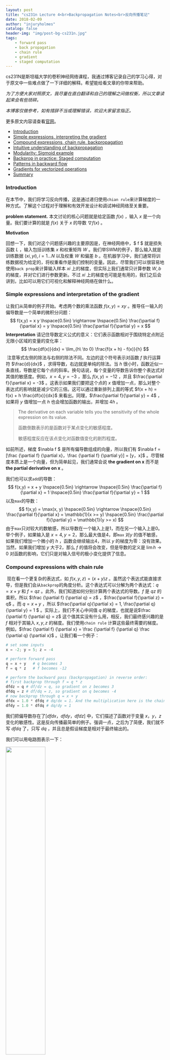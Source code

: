 ```yaml
---
layout: post
title: "cs231n Lecture 4<br>Backpropagation Notes<br>反向传播笔记"
date: 2018-02-09
author: "injuryholmes"
catalog: false
header-img: "img/post-bg-cs231n.jpg"
tags:
    - forward pass
    - back propagation
    - chain rule
    - gradient 
    - staged computation
---
```


cs231N是斯坦福大学的卷积神经网络课程，我通过博客记录自己的学习心得，对于原文中一些难点做了一下详细的解释。希望能给看文章的你带来帮助。

*为了方便大家对照原文，我尽量在直白翻译和自己的理解之间做权衡，所以文章读起来会有些琐碎。*

*本博客仅做参考，如有措辞不当或理解错误，欢迎大家留言指正。*

更多原文内容请查看[官网](http://cs231n.github.io/optimization-2/)。

- [Introduction](#intro)
- [Simple expressions, interpreting the gradient](#grad)
- [Compound expressions, chain rule, backpropagation](#backprop)
- [Intuitive understanding of backpropagation](#intuitive)
- [Modularity: Sigmoid example](#sigmoid)
- [Backprop in practice: Staged computation](#staged)
- [Patterns in backward flow](#patters)
- [Gradients for vectorized operations](#mat)
- [Summary](#summary)

<a name='intro'></a>

### Introduction

在本节中，我们将学习反向传播，这是通过递归使用`chian rule`来计算梯度的一种方式。了解这个过程对于理解和有效开发设计和调试神经网络至关重要。

**problem statement.** 本文讨论的核心问题就是给定函数 $f(x)$ ，输入 $x$ 是一个向量。我们要计算的就是 $f(x)$ 关于 $x$ 的导数 $\nabla f(x)$ 。

**Motivation** 

回想一下，我们对这个问题感兴趣的主要原因是，在神经网络中，$ f $ 就是损失函数 $L$ ，输入包括训练集 $x$ 和权重矩阵 $W$ 。我们举SWM的例子，那么输入就是训练数据 $(xi, yi), i = 1 … N$ 以及权重 $W$ 和偏差 $b$ 。在机器学习中，我们通常将训练数据视为给定的，将权重看作是我们控制的变量。因此，尽管我们可以很容易地使用`back prop`来计算输入样本 $xi$ 上的梯度，但实际上我们通常只计算参数 $W, b$ 的梯度，并对它们进行参数更新。不过 $xi$ 上的梯度也可能是有用的，我们之后会讲到，比如可以用它们可视化和解释神经网络在做什么。

<a name='grad'></a>

### Simple expressions and interpretation of the gradient

让我们从简单的例子开始。考虑两个数的乘法函数 $f(x,y) = xy$ 。推导任一输入的偏导数是一个简单的微积分问题：
$$
f(x,y) = x y \hspace{0.5in} \rightarrow \hspace{0.5in} \frac{\partial f}{\partial x} = y \hspace{0.5in} \frac{\partial f}{\partial y} = x
$$
**Interpretation** 请记住导数定义公式的意义：它们表示函数相对于围绕特定点附近无限小区域的变量的变化率：
$$
\frac{df(x)}{dx} = \lim_{h\ \to 0} \frac{f(x + h) - f(x)}{h}
$$
​	注意等式左侧的除法与右侧的除法不同。左边的这个符号表示对函数 $f$ 执行运算符 $\frac{d}{dx}$ ，求得导数，右边就是单纯的除法。当 $h$ 很小时，函数近似一条直线，导数是它每个点的斜率。换句话说，每个变量的导数告诉你整个表达式对其值的敏感度。例如，$x = 4, y = -3$ ，那么 $f(x,y)= - 12$ ，并且 $\frac{\partial f}{\partial x} = -3$ 。这表示如果我们要把这个点的 $x$ 值增加一点，那么对整个表达式的影响就是减少它的三倍。这可以通过重新排列上面的等式 $f(x + h) = f(x) + h \frac{df(x)}{dx}$ 来看出。同理，$\frac{\partial f}{\partial y} = 4$ ，如果将 $y$ 值增加一点 $h$ 也会增加函数的输出，并增加 $4h$ 。

> The derivative on each variable tells you the sensitivity of the whole expression on its value.
>
> 函数倒数表示的是函数对于某点变化的敏感程度。
>
> 敏感程度反应在该点变化对函数值变化的剧烈程度。

如前所述，梯度 $\nabla f $ 是所有偏导数组成的向量，所以我们有 $\nabla f = [\frac {\partial f} {\partial x}，\frac {\partial f} {\partial y}] = [y，x]$ 。尽管梯度本质上是一个向量，但为简单起见，我们通常会说 **the gradient on x** 而不是 **the partial derivative on x** 。

我们也可以求`add`的导数：
$$
f(x,y) = x + y \hspace{0.5in} \rightarrow \hspace{0.5in} \frac{\partial f}{\partial x} = 1 \hspace{0.5in} \frac{\partial f}{\partial y} = 1
$$
以及`max`的导数：
$$
f(x,y) = \max(x, y) \hspace{0.5in} \rightarrow \hspace{0.5in} \frac{\partial f}{\partial x} = \mathbb{1}(x >= y) \hspace{0.5in} \frac{\partial f}{\partial y} = \mathbb{1}(y >= x)
$$
由于`max`只对较大的数敏感，所以导数在一个输入上是1，而在另一个输入上是0。举个例子，如果输入是 $x = 4, y = 2$，那么最大值是4，即`max` 对$y$ 的值不敏感，如果我们增加一个微小的 $h$ ，函数会继续输出4，所以 $y$ 的梯度为零：没有效果。当然，如果我们增加 $y$ 大于2，那么 $f$ 的值将会改变，但是导数的定义是 $\lim{h}→0$ 对函数的影响，它们只是对输入信号的极小变化提供了信息。

<a name='backprop'></a>

### Compound expressions with chain rule

​	现在看一个更复杂的表达式，如 $f(x,y,z)=(x + y)z$ 。虽然这个表达式能直接求导，但是我们会从`backprop`的角度分析。这个表达式可以分解为两个表达式：$q = x + y$ 和 $f = q z$ 。此外，我们知道如何分别计算两个表达式的导数。$f$ 是 $qz$ 的乘积，所以 $\frac {\partial f} {\partial q} = z$ ，$\frac{\partial f}{\partial z} = q$ 。而 $q = x + y$ ，所以 $\frac{\partial q}{\partial x} = 1, \frac{\partial q}{\partial y} = 1 $ 。实际上，我们不关心中间值 $q$ 的梯度，也就是说$\frac {\partial f} {\partial q} = z$ 这个值其实没有什么用，相反，我们最终感兴趣的是 $f$ 相对于其输入 $x,y,z$ 的梯度。我们使用`chain rule` 计算这些最终需要的梯度。例如，$\frac {\partial f} {\partial x} = \frac {\partial f} {\partial q} \frac {\partial q} {\partial x}$ 。让我们看一个例子：

```python
# set some inputs
x = -2; y = 5; z = -4

# perform forward pass
q = x + y 	# q becomes 3
f = q * z 	# f becomes -12

# perform the backward pass (backpropagation) in reverse order:
# first backprop through f = q * z
dfdz = q # df/dz = q, so gradient on z becomes 3
dfdq = z # df/dq = z, so gradient on q becomes -4
# now backprop through q = x + y
dfdx = 1.0 * dfdq # dq/dx = 1. And the multiplication here is the chain rule!
dfdy = 1.0 * dfdq # dq/dy = 1
```

我们把偏导数存在了$[dfdx，dfdy，dfdz]$ 中，它们描述了函数对于变量 $x，y，z$ 变化的敏感性。这是反向传播最简单的例子。强调一点，之后为了简便，我们就不写 $dfdq$ 了，只写 $dq$ ，并且总是假设梯度是相对于最终输出的。

我们可以用电路图表示一下：

<img src="/img/in-post/2018-02-09-optimization2/circuit.png" width="50%">

图中绿色部分是`forward pass`计算出的值。当所有`forword pass`的值计算出来后，我们开始`back prop`。从最后的部分开始反向传播，递归地用`chain rule`来计算，直到计算出最左边的输入的梯度。 

<a name='intuitive'></a>

### Intuitive understanding of backpropagation

​	请注意，反向传播是一个非常漂亮的本地过程。电路图中的每个门都有一些输入，可以立即计算两个量：1. 其输出值 2. 其输出值相对于其输入值的`local gradient`。请注意，这些门可以完全独立地完成这个任务，而不需要知道它所嵌入的完整电路的任何细节。一旦`forward pass`结束，在`back prop`期间，通过`chain rule`相乘所有经过该门的梯度，每个门将知道整个电路的最终输出相对于该门所有输入的梯度，

>由于链规则，这种额外的乘法（对于每个输入）可以将单个相对无用的门变成复杂电路（例如整个神经网络）中的齿轮。

让我们再次参考这个例子，直观的了解这个工作原理。`add`门接收输入 $[-2,5]$ 和计算输出3。加法运算关于两个输入的`local gradient`为+1。电路的其余部分计算出最终值为-12。在反向传递过程中，`chain rule`通过电路递归地往回计算，加法门（它是乘法门的输入）获知其输出的梯度是-4。如果我们把电路拟人化用第一人称来阐述：

​	我作为整个电路想要最终有更高的输出值（当然可以是最低的输出值，这里以最高为例）。我包含有一个`add`门，由于此门的梯度为-4，所以我想要`add`门的输出更低。同时`add`门递归计算出最初的 $x,y$ 的局`local gradient`，也都是 -4。我也希望 $x, y$ 的值更低，这样`add`门的值就更低，我最终的输出值就更高。

**反向传播因此可以被认为是不同门之间的沟通（以梯度作为信号），来诉说每个门是否希望他们的输出增加或减少（以及有多强），从而使最终输出值更高（或更低）。**

<a name='sigmoid'></a>

### Modularity: Sigmoid example

我们上面介绍的门是相对任意的。 任何一种可导函数都可以作为一个门，我们可以把多个门组成一个门，或者为了计算方便，可以把一个函数分解成多个门。 让我们看一个例子：

$$
f(w,x) = \frac{1}{1+e^{-(w_0x_0 + w_1x_1 + w_2)}}
$$

这个表达式描述了使用S形激活函数的二维神经元（输入x和权重w）。但是现在让我们把它想象成一个函数，从输入w，x到单个数字。 该函数由多个门组成。 除了上面已经介绍的`add，mul，max`之外，还有四个：
$$
f(x) = \frac{1}{x} 
\hspace{1in} \rightarrow \hspace{1in} 
\frac{df}{dx} = -1/x^2 
\\\\
f_c(x) = c + x
\hspace{1in} \rightarrow \hspace{1in} 
\frac{df}{dx} = 1 
\\\\
f(x) = e^x
\hspace{1in} \rightarrow \hspace{1in} 
\frac{df}{dx} = e^x
\\\\
f_a(x) = ax
\hspace{1in} \rightarrow \hspace{1in} 
\frac{df}{dx} = a
$$
函数 $fc，fa$ 分别是 $x+c$ ，和用 $a$ 进行常数缩放。这些是特殊情况下的加法和乘法，但是我们将它们作为（新）一元门引入，因为我们确实需要常量的梯度 $c, a$ 。 完整的电路如下所示：

<img src="=/img/in-post/2018-02-09-optimization2/sigmoidCircuit.png" width="90%">

二维神经元的示例电路。 输入是$[x0，x1]$ ，神经元的学习权重是 $[w0，w1，w2]$ 。 正如我们后面将会看到的那样，神经元计算输入和权重的点积，然后将该神经元的激活阈值范围通过`sogmoid`函数压缩到0到1之内。

在上面的例子中，图示中右边横线部分的所有操作可以抽象出一个常用的函数，这个函数被称为`sigmoid`函数 $σ(x)$ 。如果我们对`sigmoid`函数求导，我们会发现很有意思的事：
$$
\sigma(x) = \frac{1}{1+e^{-x}} \\\\
\rightarrow \hspace{0.3in} \frac{d\sigma(x)}{dx} = \frac{e^{-x}}{(1+e^{-x})^2} = \left( \frac{1 + e^{-x} - 1}{1 + e^{-x}} \right) \left( \frac{1}{1+e^{-x}} \right) 
= \left( 1 - \sigma(x) \right) \sigma(x)
$$
导数非常简单！例如，`sigmoid`表达式接收输入1.0，并在正向传递期间计算输出0.73。 根据上面的推导，局部梯度为 $(1 - 0.73)* 0.73 \simeq 0.2$，和上图一步一步算出来的一样（见上图），这样一步到位计算出导数简单快速。 因此，在实际应用中，会有这些将多个门组合成单个门的操作。用python代码实现如下：

```python
w = [2, -3, -3] # assume some random weights and data
x = [-1, -2]

# forward pass
dot = w[0]*x[0] + w[1]*x[1] + w[2]
f = 1.0 / (1 + math.exp(-dot)) # sigmod function

# backward pass through the neuron (backpropagation)
ddot = (1 - f) * f # gradient on dot variable, using the sigmoid gradient derivation
dx = [w[0] * ddot, w[1] * ddot] # backprop into x
dw = [x[0] * ddot, x[1] * ddot, 1.0 * ddot] # backprop into w
# we are done! we have the gradients on the inputs to the circuit
```

**proTips**：合理分割反向传播模块。如上面代码所示，我们希望我们`forward pass`之后能够很容易进行 `back prop`。例如，这里我们创建了一个中间变量`dot`，它保存w和x的点积。之后`back prop`的时候，我们计算出`ddot`，并最终计算出`dw`和`dx`。

本节的要点是反向传播的细节以及怎样把`forward pass`函数组合成一个门能够使得计算更加方便。了解表达式哪一部分的组合导数相对简单能够帮助我们更方便地使用`chain rule`计算函数关于输入的导数。

<a name='staged'></a>

### Backprop in practice: Staged computation

举一例子看：
$$
f(x,y) = \frac{x + \sigma(y)}{\sigma(x) + (x+y)^2}
$$
这个函数没有什么特别的用处，只是一个很好的例子说明`back prop`如何工作。 强调这一点非常重要，如果你要开始对x或y进行求导，结果非常复杂。然而这样做完全没有必要，因为我们不需要写一个明确的函数来计算梯度。我们只需要知道如何计算它。 以下是我们如何构建这种表达的正向传递：

```python
x = 3 # example values
y = -4

# forward pass
sigy = 1.0 / (1 + math.exp(-y)) # sigmoid in numerator 		#(1)
num = x + sigy # numerator									#(2)
sigx = 1.0 / (1 + math.exp(-x)) # sigmoid in denominator	#(3)
xpy = x + y													#(4)
xpysqr = xpy**2												#(5)
den = sigx + xpysqr	# denominator							#(6)
invden = 1.0 / den											#(7)
f = num * invden # done!									#(8)
```

上面的一长串代码完成了`forward pass`部分。我们将代码结构化为包含多个中间变量，每个中间变量都只是我们已知道`local gradient`的简单表达式。因此，`backprop` 很简单：我们将从后往前，计算电路输出相对于每个中间变量的梯度（sigy，num，sigx，xpy，xpysqr，den，invden），并且用 `d` 前缀表示梯度。 每一步`back prop`都会计算该节点的所有输入的`local gradient`，并把他们和该函数最终输出关于该节点的梯度相乘，得到该函数关于该节点所有输入的梯度。具体看代码：（代码右边的序号对应上面代码中`forward pass`的部分）

```python
# backprop f = num * invden
dnum = invden # gradient on numerator						#(8)
dinvden = num												#(8)
# backprop invden = 1.0 / den								
dden = (-1.0 / (den**2)) * dinvden							#(7)
# backprop den = sigx + xpysqr
dsigx = (1) * dden 											#(6)
dxpysqr = (1) * dden										#(6)
# backprop xpysqr = xpy**2
dxpy = (2 * dxpy) * dxpysqr									#(5)
# backprop xpy = x + y
dx = (1) * dxpy												#(4)
dy = (1) * dxpy												#(4)
# backprop sigx = 1.0 / (1 + math.exp(-x))
dx += ((1 - sigx) * sigx) * dsigx # Notice += !! see notes below #(3)
# backprop num = x + sigy
dx += (1) * dnum											#(2)
dsigy = (1) * dnum											#(2)
# backprop sigy = 1.0 / (1 + math.exp(-y))
dy += ((1-sigy) * sigy) * dsigy								#(1)
# done ! Phew
```

注意以下几点：

**缓存 forward pass 变量：** 为了`backward pass`更快，我们会使用`forward pass`中计算出的变量。 在实践中，我们构建的代码要能够方便地缓存这些变量，使其在`back prop`期间可用。当然如果难以保存这些变量，重新计算它们也是可能的，只不过会造成算力浪费。

**梯度 += 符号的意义：**`forward pass`表达式涉及x, y 多次，所以当我们执行`back prop`时，必须使用 `+=`而不是`=`来累积这些变量的梯度（而不是覆盖它）。这遵循微积分中的多变量链规则，该规则规定，如果一个变量分支到电路的不同部分，那么流回它的梯度将逐个增加。

<a name='patterns'></a>

### Patterns in backward flow

有意思的是，在很多情况下，可以直观的解释`back prop`的梯度。例如，神经网络中最常用的三个门 `add, mul, max`，在反向传播过程中它们的行为方式都有非常简单的解释。 请看以下示例电路：

<img src="/img/in-post/2018-02-09-optimization2/threeBaseCircuit.png" width="60%">

`add`将梯度平均分配给所有输入。`max`将梯度路由到较高的输入。`mul`接受`input activations`（绿色的输入值），交换它们并乘自己的梯度得到`input`的梯度。

`add`门总是将其输出上的梯度平均分配给所有输入，而不管它们在`forward pass`期间的值如何。这是因为`add`操作的`local gradient`为+1.0，所以所有输入的梯度等于输出的梯度。比如图中`add` 门将 2.00 的梯度路由到其两个输入。

`max`门路由（route）梯度。与`add`门不同，`max`门将梯度不变地分配给其输入中的一个（在正向传递期间具有最高值的输入）。这是因为`max`门的`local gradient`最高为1.0，所有其他值为0.0。在上面的示例电路中，`max`操作将2.00的梯度路由到z变量，并且w上的梯度为零。

`mul`门的局部梯度是将输入值进行交换之后，再使用链规则乘以其输出的梯度。在上面的例子中，x上的梯度是-8.00，即-4.00 x 2.00。

关于`mul`门，我们多说一点，如果`mul`门其中一个输入非常小，另一个非常大，那么乘法门会做一些不怎么直观的事情：它会为小输入分配一个相对较大的梯度，并为大输入分配一个很小的梯度。大家还记得在线性分类器中计算分数的函数 $ w^Tx_i$ 。那么$w^T$的导数就是$x_i$，说明 $x_i$ 对 $w^T$ 的梯度大小有影响。例如，如果在预处理期间将所有输入数据示例 $xi$ 乘以1000，则权重 $w^T$上的梯度将增大1000倍，随之而来的是我们必须将学习率降低以进行平衡，不然训练很容易`overshooting`（步长太大，每次调整幅度较大）。这就是为什么预处理输入很重要（还记得之前的平均化图片吗？把图片数字化的信息$[0,256]$ 转换成 $[-127, 127]$，以及把数据`normalize`到 $[0,1]$之间，这些都是良好的预处理步骤）。

<a name='mat'></a>

### Gradients for vectorized operations

上述部分讨论的都是单个变量，现在我们把概念都直接扩展到矩阵和向量操作。 但是，我们必须更加关注维度和转置操作。

**Matrix-Matrix multiply gradient** 可能最棘手的操作是矩阵-矩阵乘法（它是所有矩阵向量乘法和向量向量乘法的总概括）：

```python
# forward pass
W = np.random.randn(5, 10)
X = np.random.randn(10, 3)
D = W.dot(X)

# now suppose we had the gradient on D from above in the circuit
dD = np.random.randn(*D.shape) # same shape as D
dW = dD.dot(X.T) #.T gives the transpose of the matrix
dX = W.T.dot(dD)
```
提示：使用维度分析！你不需要记住`dW`和`dX`的表达式，因为它们很容易根据维度重新派生。例如，我们知道权重的梯度`dW`在计算之后必须和`W`的维度相同，并且它必须依赖于`X`和`dD`的矩阵乘法，这时候我们就通过维度来分析。例如，`X`的大小为`[10 x 3]`，`dD`的大小为`[5 x 3]`，所以如果我们想要`dW`和`W`的形状一样，都为`[5 x 10]`，那么实现这一点的唯一方法是使用`dD.dot(X.T)`，如上所示。

Erik Learned-Miller还撰写了一篇关于矩阵/矢量求导的文章，或许对你有帮助，[戳这里](http://cs231n.stanford.edu/vecDerivs.pdf)。

<a name='summary'></a>

### Summary

- 我们建立了梯度的直觉感受。它们如何在电路中`back prop`以及它们如何沟通电路的哪一部分应该增加或减少，以及如何使最终输出更高。
- 我们讨论了分模块计算对`back prop`实现的重要性。你总是希望将你的函数分解成特定模块，你可以很容易地求出`local gradient`，然后用`chain rule`链接它们。最重要的是，我们不需要一次性求整个表达式的复杂导数。因此，将表达式分解为多个阶段，以便可以独立求导每个模块（比如矩阵向量相乘，或者最大操作或求和操作等），然后一步一步地反向传递变量。

在下一节中，我们将开始定义神经网络，`backprop`会帮助我们快速地计算神经网络中损失函数的梯度。换句话说，我们现在已经准备好训练神经网络了，我们已经把课程中最难的部分搞定啦，而之后的`ConvNets`只是再前进一小步。

版权声明：

- 自由转载-非商用-非衍生-保持署名（[创意共享3.0许可证](http://creativecommons.org/licenses/by-nc-nd/3.0/deed.zh)）